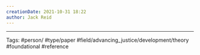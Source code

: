 ```yaml
---
creationDate: 2021-10-31 18:22
author: Jack Reid
---
```




---
Tags:
#person/
#type/paper
#field/advancing_justice/development/theory
#foundational
#reference

